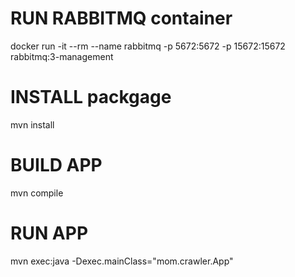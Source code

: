 # RUN RABBITMQ container
docker run -it --rm --name rabbitmq -p 5672:5672 -p 15672:15672 rabbitmq:3-management

# INSTALL packgage 
mvn install

# BUILD APP

mvn compile

# RUN APP
mvn exec:java -Dexec.mainClass="mom.crawler.App"

